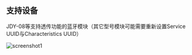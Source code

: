 ## 支持设备

JDY-08等支持透传功能的蓝牙模块（其它型号模块可能需要重新设置Service UUID与Characteristics UUID）

![screenshot1](https://github.com/mmmmar/Helmsman/raw/master/screenshots/1.png)

